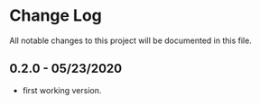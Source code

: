 # Change Log

All notable changes to this project will be documented in this file.

## 0.2.0 - 05/23/2020

- first working version.